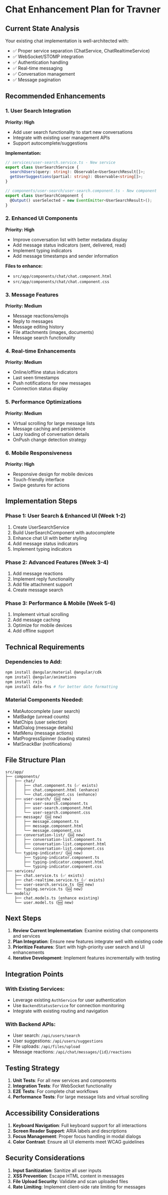 # Chat Enhancement Plan for Travner

## Current State Analysis

Your existing chat implementation is well-architected with:

- ✅ Proper service separation (ChatService, ChatRealtimeService)
- ✅ WebSocket/STOMP integration
- ✅ Authentication handling
- ✅ Real-time messaging
- ✅ Conversation management
- ✅ Message pagination

## Recommended Enhancements

### 1. User Search Integration

**Priority: High**

- Add user search functionality to start new conversations
- Integrate with existing user management APIs
- Support autocomplete/suggestions

**Implementation:**

```typescript
// services/user-search.service.ts - New service
export class UserSearchService {
  searchUsers(query: string): Observable<UserSearchResult[]>;
  getUserSuggestions(partial: string): Observable<string[]>;
}

// components/user-search/user-search.component.ts - New component
export class UserSearchComponent {
  @Output() userSelected = new EventEmitter<UserSearchResult>();
}
```

### 2. Enhanced UI Components

**Priority: High**

- Improve conversation list with better metadata display
- Add message status indicators (sent, delivered, read)
- Implement typing indicators
- Add message timestamps and sender information

**Files to enhance:**

- `src/app/components/chat/chat.component.html`
- `src/app/components/chat/chat.component.css`

### 3. Message Features

**Priority: Medium**

- Message reactions/emojis
- Reply to messages
- Message editing history
- File attachments (images, documents)
- Message search functionality

### 4. Real-time Enhancements

**Priority: Medium**

- Online/offline status indicators
- Last seen timestamps
- Push notifications for new messages
- Connection status display

### 5. Performance Optimizations

**Priority: Medium**

- Virtual scrolling for large message lists
- Message caching and persistence
- Lazy loading of conversation details
- OnPush change detection strategy

### 6. Mobile Responsiveness

**Priority: High**

- Responsive design for mobile devices
- Touch-friendly interface
- Swipe gestures for actions

## Implementation Steps

### Phase 1: User Search & Enhanced UI (Week 1-2)

1. Create UserSearchService
2. Build UserSearchComponent with autocomplete
3. Enhance chat UI with better styling
4. Add message status indicators
5. Implement typing indicators

### Phase 2: Advanced Features (Week 3-4)

1. Add message reactions
2. Implement reply functionality
3. Add file attachment support
4. Create message search

### Phase 3: Performance & Mobile (Week 5-6)

1. Implement virtual scrolling
2. Add message caching
3. Optimize for mobile devices
4. Add offline support

## Technical Requirements

### Dependencies to Add:

```bash
npm install @angular/material @angular/cdk
npm install @angular/animations
npm install rxjs
npm install date-fns # for better date formatting
```

### Material Components Needed:

- MatAutocomplete (user search)
- MatBadge (unread counts)
- MatChips (user selection)
- MatDialog (message details)
- MatMenu (message actions)
- MatProgressSpinner (loading states)
- MatSnackBar (notifications)

## File Structure Plan

```
src/app/
├── components/
│   ├── chat/
│   │   ├── chat.component.ts (✅ exists)
│   │   ├── chat.component.html (enhance)
│   │   └── chat.component.css (enhance)
│   ├── user-search/ (🆕 new)
│   │   ├── user-search.component.ts
│   │   ├── user-search.component.html
│   │   └── user-search.component.css
│   ├── message/ (🆕 new)
│   │   ├── message.component.ts
│   │   ├── message.component.html
│   │   └── message.component.css
│   ├── conversation-list/ (🆕 new)
│   │   ├── conversation-list.component.ts
│   │   ├── conversation-list.component.html
│   │   └── conversation-list.component.css
│   └── typing-indicator/ (🆕 new)
│       ├── typing-indicator.component.ts
│       ├── typing-indicator.component.html
│       └── typing-indicator.component.css
├── services/
│   ├── chat.service.ts (✅ exists)
│   ├── chat-realtime.service.ts (✅ exists)
│   ├── user-search.service.ts (🆕 new)
│   └── typing.service.ts (🆕 new)
└── models/
    ├── chat.models.ts (enhance existing)
    └── user.model.ts (🆕 new)
```

## Next Steps

1. **Review Current Implementation**: Examine existing chat components and services
2. **Plan Integration**: Ensure new features integrate well with existing code
3. **Prioritize Features**: Start with high-priority user search and UI enhancements
4. **Iterative Development**: Implement features incrementally with testing

## Integration Points

### With Existing Services:

- Leverage existing `AuthService` for user authentication
- Use `BackendStatusService` for connection monitoring
- Integrate with existing routing and navigation

### With Backend APIs:

- User search: `/api/users/search`
- User suggestions: `/api/users/suggestions`
- File uploads: `/api/files/upload`
- Message reactions: `/api/chat/messages/{id}/reactions`

## Testing Strategy

1. **Unit Tests**: For all new services and components
2. **Integration Tests**: For WebSocket functionality
3. **E2E Tests**: For complete chat workflows
4. **Performance Tests**: For large message lists and virtual scrolling

## Accessibility Considerations

1. **Keyboard Navigation**: Full keyboard support for all interactions
2. **Screen Reader Support**: ARIA labels and descriptions
3. **Focus Management**: Proper focus handling in modal dialogs
4. **Color Contrast**: Ensure all UI elements meet WCAG guidelines

## Security Considerations

1. **Input Sanitization**: Sanitize all user inputs
2. **XSS Prevention**: Escape HTML content in messages
3. **File Upload Security**: Validate and scan uploaded files
4. **Rate Limiting**: Implement client-side rate limiting for messages
